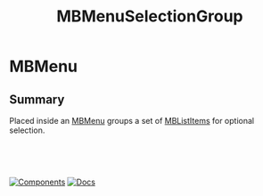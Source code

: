 ﻿---
uid: C.MBMenuSelectionGroup
title: MBMenuSelectionGroup
---
# MBMenu

## Summary

Placed inside an [MBMenu](xref:C.MBMenu) groups a set of [MBListItems](xref:C.MBListItem) for optional selection.

&nbsp;

&nbsp;

[![Components](https://img.shields.io/static/v1?label=Components&message=Core&color=blue)](xref:A.CoreComponents)
[![Docs](https://img.shields.io/static/v1?label=API%20Documentation&message=MBMenuSelectionGroup&color=brightgreen)](xref:Material.Blazor.MBMenuSelectionGroup)
